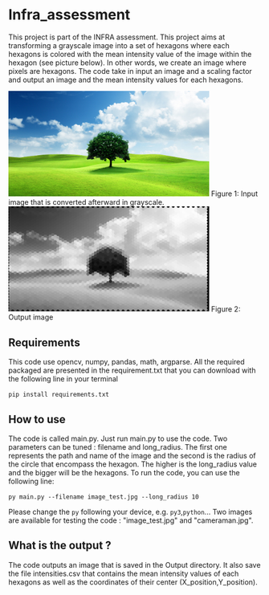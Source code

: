 # Infra_assessment

This project is part of the INFRA assessment. This project aims at transforming a grayscale image into a set of hexagons where each hexagons is colored with the mean intensity value of the image within the hexagon (see picture below). 
In other words, we create an image where pixels are hexagons. The code take in input an image and a scaling factor and output an image and the mean intensity values for each hexagons. 

<img src="image_test.jpg" width="400" />
Figure 1: Input image that is converted afterward in grayscale.


<img src="Output/result.jpg" width="400" />
Figure 2: Output image

## Requirements

This code use opencv, numpy, pandas, math, argparse. All the required packaged are presented in the requirement.txt that you can download with the following line in your terminal
```
pip install requirements.txt
```

## How to use

The code is called main.py. Just run main.py to use the code. Two parameters can be tuned : filename and long_radius. The first one represents the path and name of the image and the second is the radius of the circle that encompass the hexagon.
The higher is the long_radius value and the bigger will be the hexagons.
To run the code, you can use the following line: 

```
py main.py --filename image_test.jpg --long_radius 10
```
Please change the ```py``` following your device, e.g. ```py3```,```python```...
Two images are available for testing the code : "image_test.jpg" and "cameraman.jpg".

## What is the output ? 

The code outputs an image that is saved in the Output directory. It also save the file intensities.csv that contains the mean intensity values of each hexagons as well as the coordinates of their center (X_position,Y_position).
